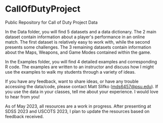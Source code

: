 # CallOfDutyProject
Public Repository for Call of Duty Project Data

In the Data folder, you will find 5 datasets and a data dictionary. The 2 main dataset contain information about a player's performance in an online match. The first dataset is relatively easy to work with, while the second presents some challenges. The 3 remaining datasets contain information about the Maps, Weapons, and Game Modes contained within the game.

In the Examples folder, you will find 4 detailed examples and corresponding R code. The examples are written to an instructor and discuss how I might use the examples to walk my students through a variety of ideas. 

If you have any feedback, want to share ideas, or have any trouble accessing the data/code, please contact Matt Slifko (mds6457@psu.edu). If you use the data in your classes, tell me about your experience. I would love to hear from you!

As of May 2023, all resources are a work in progress. After presenting at SDSS 2023 and USCOTS 2023, I plan to update the resources based on feedback received.
